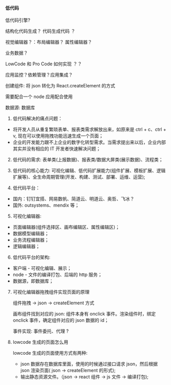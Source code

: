 #### 低代码

低代码引擎?

结构化代码生成？ 代码生成代码 ？

视觉编辑器？：布局编辑器？ 属性编辑器？

业务数据？

LowCode 和 Pro Code 如何实现 ？？



应用监控？依赖管理？应用集成？


创建组件: 将 json 转化为 React.createElement 的方式

需要配合一个 node 应用配合使用

数据源: 数据库



1. 低代码解决的痛点问题：
- 将开发人员从重复繁琐表单、报表类需求解放出来，如原来是 ctrl + c、ctrl + v, 现在可以使用拖拽功能迅速生成一个页面；
- 企业的开发能力跟不上企业的数字化转型需求。当需求提出来以后，企业内部其实并没有相应的 IT 开发者快速解决问题；

2. 低代码的需求: 表单类(上报数据)、报表类/数据大屏类(展示数据)、流程类；

3. 低代码的核心能力: 可视化编辑、低代码扩展能力(组件扩展、模板扩展、逻辑扩展等)、全生命周期管理(开发、构建、测试、部署、运维、运营);

4. 低代码平台：
- 国内：钉钉宜搭、网易数帆、简道云、明道云、奥哲、飞冰？
- 国外: outsystems、mendix 等；

5. 可视化编辑器: 
- 页面编辑器(组件选择区、画布编辑区、属性编辑区)；
- 数据模型编辑器；
- 业务流程编辑器；
- 逻辑编辑器；

6. 低代码平台的架构:
- 客户端 - 可视化编辑、展示；
- node - 文件的编译打包、后端的 http 服务；
- 数据源，即数据库；

7. 可视化编辑器拖拽组件实现页面的原理

    组件拖拽 -> json -> createElement 方式

    画布组件找到对应的 json: 组件本身有 onclick 事件。渲染组件时，绑定 onclick 事件，确定组件对应的 json 数据的 id；

    事件实现: 事件委托、代理 ?


8. lowcode 生成的页面怎么用

    lowcode 生成的页面使用方式有两种:
    - json 数据存在数据库里面，使用的时候通过接口请求 json，然后根据 json 渲染页面( json -> createElement 的形式);
    - 输出静态资源文件。（json -> react 组件 -> js 文件 -> 编译打包);






